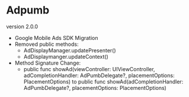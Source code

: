 # Adpumb

version 2.0.0

- Google Mobile Ads SDK Migration
- Removed public methods:
  - AdDisplayManager.updatePresenter()
  - AdDisplaymanger.updateContext()
- Method Signature Change:
  - public func showAd(viewController: UIViewController, adCompletionHandler: AdPumbDelegate?, placementOptions: PlacementOptions)
  to public func showAd(adCompletionHandler: AdPumbDelegate?, placementOptions: PlacementOptions)
